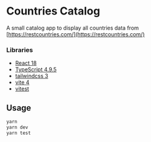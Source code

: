 # Countries Catalog

A small catalog app to display all countries data from [https://restcountries.com/](https://restcountries.com/)

### Libraries

- [React 18](https://reactjs.org/)
- [TypeScript 4.9.5](https://www.typescriptlang.org/)
- [tailwindcss 3](https://tailwindcss.com/)
- [vite 4](https://vitejs.dev/)
- [vitest](https://vitest.dev/)

## Usage

```bash
yarn
yarn dev
yarn test
```

